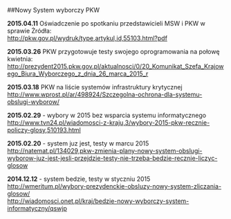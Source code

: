 ##Nowy System wyborczy PKW

**2015.04.11** Oświadczenie po spotkaniu przedstawicieli MSW i PKW w sprawie Żródła:  
http://pkw.gov.pl/wydruk/type,artykul,id,55103.html?pdf

**2015.03.26** PKW przygotowuje testy swojego oprogramowania na połowę kwietnia:   http://prezydent2015.pkw.gov.pl/aktualnosci/0/20_Komunikat_Szefa_Krajowego_Biura_Wyborczego_z_dnia_26_marca_2015_r

**2015.03.18** PKW na liście systemów infrastruktury krytycznej
http://www.wprost.pl/ar/498924/Szczegolna-ochrona-dla-systemu-obslugi-wyborow/

**2015.02.29** - wybory w 2015 bez wsparcia systemu informatycznego  
http://www.tvn24.pl/wiadomosci-z-kraju,3/wybory-2015-pkw-recznie-policzy-glosy,510193.html

**2015.02.20** - system juz jest, testy w marcu 2015  
http://natemat.pl/134029,pkw-zmienia-plany-nowy-system-obslugi-wyborow-juz-jest-jesli-przejdzie-testy-nie-trzeba-bedzie-recznie-liczyc-glosow  

**2014.12.12** - system bedzie, testy w styczniu 2015  
http://wmeritum.pl/wybory-prezydenckie-obsluzy-nowy-system-zliczania-glosow/  
http://wiadomosci.onet.pl/kraj/bedzie-nowy-wyborczy-system-informatyczny/qswjp 	 
